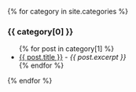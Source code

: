 {% for category in site.categories %}
  <h3>{{ category[0] }}</h3>
  <ul>
    {% for post in category[1] %}
      <li><a href="{{ post.url }}">{{ post.title }}</a> - <i>{{ post.excerpt }}</i></li>
    {% endfor %}
  </ul>
{% endfor %}

